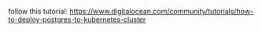 follow this tutorial: https://www.digitalocean.com/community/tutorials/how-to-deploy-postgres-to-kubernetes-cluster